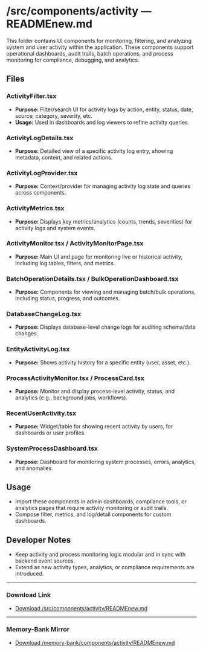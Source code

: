 # /src/components/activity — READMEnew.md

This folder contains UI components for monitoring, filtering, and analyzing system and user activity within the application. These components support operational dashboards, audit trails, batch operations, and process monitoring for compliance, debugging, and analytics.

## Files

### ActivityFilter.tsx
- **Purpose:** Filter/search UI for activity logs by action, entity, status, date, source, category, severity, etc.
- **Usage:** Used in dashboards and log viewers to refine activity queries.

### ActivityLogDetails.tsx
- **Purpose:** Detailed view of a specific activity log entry, showing metadata, context, and related actions.

### ActivityLogProvider.tsx
- **Purpose:** Context/provider for managing activity log state and queries across components.

### ActivityMetrics.tsx
- **Purpose:** Displays key metrics/analytics (counts, trends, severities) for activity logs and system events.

### ActivityMonitor.tsx / ActivityMonitorPage.tsx
- **Purpose:** Main UI and page for monitoring live or historical activity, including log tables, filters, and metrics.

### BatchOperationDetails.tsx / BulkOperationDashboard.tsx
- **Purpose:** Components for viewing and managing batch/bulk operations, including status, progress, and outcomes.

### DatabaseChangeLog.tsx
- **Purpose:** Displays database-level change logs for auditing schema/data changes.

### EntityActivityLog.tsx
- **Purpose:** Shows activity history for a specific entity (user, asset, etc.).

### ProcessActivityMonitor.tsx / ProcessCard.tsx
- **Purpose:** Monitor and display process-level activity, status, and analytics (e.g., background jobs, workflows).

### RecentUserActivity.tsx
- **Purpose:** Widget/table for showing recent activity by users, for dashboards or user profiles.

### SystemProcessDashboard.tsx
- **Purpose:** Dashboard for monitoring system processes, errors, analytics, and anomalies.

## Usage
- Import these components in admin dashboards, compliance tools, or analytics pages that require activity monitoring or audit trails.
- Compose filter, metrics, and log/detail components for custom dashboards.

## Developer Notes
- Keep activity and process monitoring logic modular and in sync with backend event sources.
- Extend as new activity types, analytics, or compliance requirements are introduced.

---

### Download Link
- [Download /src/components/activity/READMEnew.md](sandbox:/Users/neilbatchelor/Cursor/1/src/components/activity/READMEnew.md)

---

### Memory-Bank Mirror
- [Download /memory-bank/components/activity/READMEnew.md](sandbox:/Users/neilbatchelor/Cursor/1/memory-bank/components/activity/READMEnew.md)
